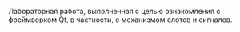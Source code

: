 Лабораторная работа, выполненная с целью ознакомления с фреймворком Qt, в частности, с механизмом слотов и сигналов.

